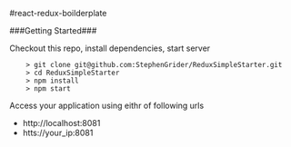 #react-redux-boilderplate

###Getting Started###

Checkout this repo, install dependencies, start server

```
	> git clone git@github.com:StephenGrider/ReduxSimpleStarter.git
	> cd ReduxSimpleStarter
	> npm install
	> npm start
```

Access your application using eithr of following urls

* http://localhost:8081
* htts://your_ip:8081


